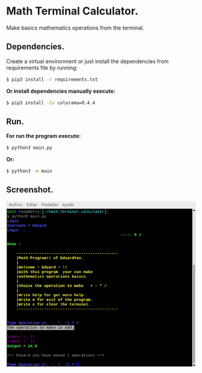 # Math Terminal Calculator.

Make basics mathematics operations from the terminal.

## Dependencies.
Create a virtual environment or just install the dependencies from requirements file by running:
```bash
$ pip3 install -r requirements.txt
```

__Or install dependencies manually execute:__
```bash
$ pip3 install -Iv colorama=0.4.4
```

## Run.
__For run the program execute:__

```bash
$ python3 main.py
```

__Or:__

```bash
$ python3 -m main
```
## Screenshot.
![](/doc/screenshot.png)

